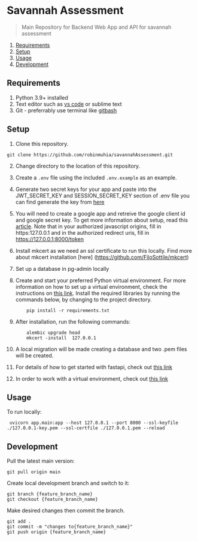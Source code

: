 # Savannah Assessment

> Main Repository for Backend Web App and API for savannah assessment

1. [Requirements](#requirements)
2. [Setup](#setup)
3. [Usage](#usage)
4. [Development](#development)

## Requirements

1. Python 3.9+ installed
2. Text editor such as [vs code](https://code.visualstudio.com/) or sublime text
3. Git - preferrably use terminal like [gitbash](https://gitforwindows.org/)

## Setup

1. Clone this repository.

```
git clone https://github.com/robinmuhia/savannahAssessment.git

```

2.  Change directory to the location of this repository.
3.  Create a `.env` file using the included `.env.example` as an example.
4.  Generate two secret keys for your app and paste into the JWT_SECRET_KEY and SESSION_SECRET_KEY section of .env file
    you can find generate the key from [here](https://djecrety.ir/)
5.  You will need to create a google app and retreive the google client id and google secret key. To get more information about setup,
    read this [article](https://www.balbooa.com/gridbox-documentation/how-to-get-google-client-id-and-client-secret). Note that in your authorized javascript origins, fill in https:127.0.0.1 and in the authorized redirect uris, fill in https://127.0.0.1:8000/token
6.  Install mkcert as we need an ssl certificate to run this locally. Find more about mkcert installation [here]
    (https://github.com/FiloSottile/mkcert)
7.  Set up a database in pg-admin locally
8.  Create and start your preferred Python virtual environment. For
    more information on how to set up a virtual environment, check the instructions on [this link](https://tutorial.djangogirls.org/en/django_installation/). Install the required libraries by running the commands below, by changing to
    the project directory.

            pip install -r requirements.txt

9.  After installation, run the following commands:

            alembic upgrade head
            mkcert -install  127.0.0.1

10. A local migration will be made creating a database and two .pem files will be created.
11. For details of how to get started with fastapi, check out [this link](https://fastapi.tiangolo.com/)
12. In order to work with a virtual environment, check out [this link](https://tutorial.djangogirls.org/en/installation/#pythonanywhere)

## Usage

To run locally:

     uvicorn app.main:app --host 127.0.0.1 --port 8000 --ssl-keyfile ./127.0.0.1-key.pem --ssl-certfile ./127.0.0.1.pem --reload

## Development

Pull the latest main version:

    git pull origin main

Create local development branch and switch to it:

    git branch {feature_branch_name}
    git checkout {feature_branch_name}

Make desired changes then commit the branch.

    git add .
    git commit -m "changes to{feature_branch_name}"
    git push origin {feature_branch_name}
